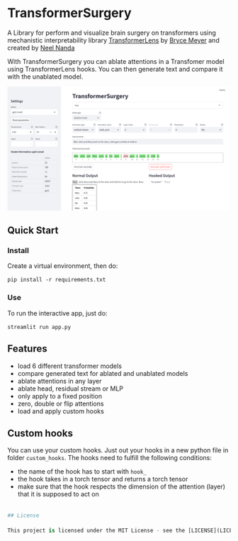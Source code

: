 # TransformerSurgery

A Library for perform and visualize brain surgery on transformers using mechanistic interpretability library [TransformerLens](https://github.com/TransformerLensOrg/TransformerLens) by [Bryce Meyer](https://github.com/bryce13950) and created by [Neel Nanda](https://neelnanda.io/about)

With TransformerSurgery you can ablate attentions in a Transfomer model using TransformerLens hooks. You can then generate text and compare it with the unablated model.

<img src="static/TransformerSurgery.png" alt="Alt text" width="500"/>

## Quick Start

### Install

Create a virtual environment, then do:
```shell
pip install -r requirements.txt
```

### Use

To run the interactive app, just do:

```shell
streamlit run app.py
```

## Features
- load 6 different transformer models
- compare generated text for ablated and unablated models
- ablate attentions in any layer
- ablate head, residual stream or MLP
- only apply to a fixed position
- zero, double or flip attentions
- load and apply custom hooks

## Custom hooks
You can use your custom hooks. Just out your hooks in a new python file in folder `custom_hooks`. The hooks need to fulfill the following conditions:
- the name of the hook has to start with `hook_`
- the hook takes in a torch tensor and returns a torch tensor
- make sure that the hook respects the dimension of the attention (layer) that it is supposed to act on

```python

## License

This project is licensed under the MIT License - see the [LICENSE](LICENSE) file for details